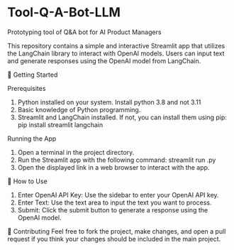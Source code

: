 # Tool-Q-A-Bot-LLM
Prototyping tool of Q&amp;A bot for AI Product Managers

This repository contains a simple and interactive Streamlit app that utilizes the LangChain library to interact with OpenAI models. Users can input text and generate responses using the OpenAI model from LangChain.

🚀 Getting Started

Prerequisites

1. Python installed on your system. Install python 3.8 and not 3.11
2. Basic knowledge of Python programming.
3. Streamlit and LangChain installed. If not, you can install them using pip: pip install streamlit langchain

Running the App

1. Open a terminal in the project directory.
2. Run the Streamlit app with the following command: streamlit run <filename>.py
3. Open the displayed link in a web browser to interact with the app.

📘 How to Use

1. Enter OpenAI API Key: Use the sidebar to enter your OpenAI API key.
2. Enter Text: Use the text area to input the text you want to process.
3. Submit: Click the submit button to generate a response using the OpenAI model.

🤝 Contributing
Feel free to fork the project, make changes, and open a pull request if you think your changes should be included in the main project.







